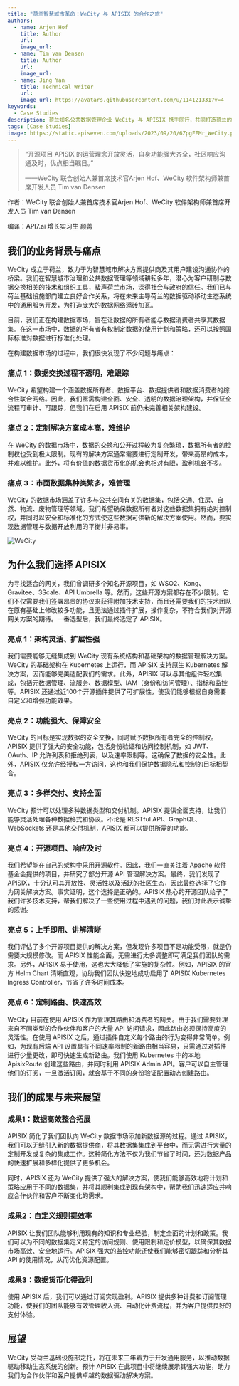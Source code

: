 ```yaml
---
title: "荷兰智慧城市革命：WeCity 与 APISIX 的合作之旅"
authors:
  - name: Arjen Hof
    title: Author
    url:
    image_url:
  - name: Tim van Densen
    title: Author
    url:
    image_url:
  - name: Jing Yan
    title: Technical Writer
    url:
    image_url: https://avatars.githubusercontent.com/u/114121331?v=4
keywords:
  - Case Studies
description: 荷兰知名公共数据管理企业 WeCity 与 APISIX 携手同行，共同打造荷兰的稳定安全的数据市场。
tags: [Case Studies]
image: https://static.apiseven.com/uploads/2023/09/20/6ZpgFEMr_WeCity.png
---
```


> “开源项目 APISIX 的运营理念开放灵活，自身功能强大齐全，社区响应沟通及时，优点相当瞩目。”
> 
> ——WeCity 联合创始人兼首席技术官Arjen Hof、WeCity 软件架构师兼首席开发人员 Tim van Densen

作者：WeCity 联合创始人兼首席技术官Arjen Hof、WeCity 软件架构师兼首席开发人员 Tim van Densen

编译：API7.ai 增长实习生 颜菁

## 我们的业务背景与痛点

WeCity 成立于荷兰，致力于为智慧城市解决方案提供商及其用户建设沟通协作的桥梁。我们在智慧城市治理和公共数据管理等领域耕耘多年，潜心为客户研制与数据交换相关的技术和组织工具，蜚声荷兰市场，深得社会与政府的信任。我们已与荷兰基础设施部门建立良好合作关系，将在未来主导荷兰的数据驱动移动生态系统中的通用服务开发，为打造庞大的数据网络添砖加瓦。

目前，我们正在构建数据市场，旨在让数据的所有者能与数据消费者共享其数据集。在这一市场中，数据的所有者有权制定数据的使用计划和策略，还可以按照国际标准对数据进行标准化处理。

在构建数据市场的过程中，我们很快发现了不少问题与痛点：

### 痛点 1：数据交换过程不透明，难跟踪

WeCity 希望构建一个涵盖数据所有者、数据平台、数据提供者和数据消费者的综合性联合网络。因此，我们亟需构建全面、安全、透明的数据治理架构，并保证全流程可审计、可跟踪，但我们在启用 APISIX 前仍未完善相关架构建设。

### 痛点 2：定制解决方案成本高，难维护

在 WeCity 的数据市场中，数据的交换和公开过程较为复杂繁琐，数据所有者的控制权也受到极大限制。现有的解决方案通常需要进行定制开发，带来高昂的成本，并难以维护。此外，将有价值的数据货币化的机会也相对有限，盈利机会不多。

### 痛点 3：市面数据集种类繁多，难管理

WeCity 的数据市场涵盖了许多与公共空间有关的数据集，包括交通、住房、自然、物流、废物管理等领域。我们希望确保数据所有者对这些数据集拥有绝对控制权，并同时以安全和标准化的方式使这些数据可供新的解决方案使用。然而，要实现数据管理与数据开放利用的平衡并非易事。

![WeCity](https://static.apiseven.com/uploads/2023/09/21/pcp55Tv4_Accessible%20city.png)

## 为什么我们选择 APISIX

为寻找适合的网关，我们曾调研多个知名开源项目，如 WSO2、Kong、Gravitee、3Scale、API Umbrella 等。然而，这些开源方案都存在不少限制。它们不仅需要我们签署昂贵的协议来获得附加技术支持，而且还需要我们的技术团队在原有基础上修改较多功能，且无法通过插件扩展，操作复杂，不符合我们对开源网关方案的期待。一番选型后，我们最终选定了 APISIX。

### 亮点 1：架构灵活、扩展性强

我们需要能够无缝集成到 WeCity 现有系统结构和基础架构的数据管理解决方案。WeCity 的基础架构在 Kubernetes 上运行，而 APISIX 支持原生 Kubernetes 解决方案，因而能够完美适配我们的需求。此外，APISIX 可以与其他组件轻松集成，包括元数据管理、流服务、数据模型、IAM（身份和访问管理）、指标和监控等。APISIX 还通过近100个开源插件提供了可扩展性，使我们能够根据自身需要自定义和增强功能效果。

### 亮点 2：功能强大、保障安全

WeCity 的目标是实现数据的安全交换，同时赋予数据所有者完全的控制权。APISIX 提供了强大的安全功能，包括身份验证和访问控制机制，如 JWT、OAuth、IP 允许列表和拒绝列表，以及速率限制等。这确保了数据的安全性。此外，APISIX 仅允许经授权一方访问，这也和我们保护数据隐私和控制的目标相契合。

### 亮点 3：多样交付、支持全面

WeCity 预计可以处理多种数据类型和交付机制。APISIX 提供全面支持，让我们能够灵活处理各种数据格式和协议。不论是 RESTful API、GraphQL、WebSockets 还是其他交付机制，APISIX 都可以提供所需的功能。

### 亮点 4：开源项目、响应及时

我们希望能在自己的架构中采用开源软件。因此，我们一直关注着 Apache 软件基金会提供的项目，并研究了部分开源 API 管理解决方案。最终，我们发现了APISIX，十分认可其开放性、灵活性以及活跃的社区生态，因此最终选择了它作为网关解决方案。事实证明，这个选择是正确的。APISIX 热心的开源团队给予了我们许多技术支持，帮我们解决了一些使用过程中遇到的问题，我们对此表示诚挚的感谢。

### 亮点 5：上手即用、讲解清晰

我们评估了多个开源项目提供的解决方案，但发现许多项目不是功能受限，就是仍需要大规模修改。而 APISIX 性能全面，无需进行太多调整即可满足我们团队的需求。另外，APISIX 易于使用，这也大大降低了实施的复杂性。例如，APISIX 的官方 Helm Chart 清晰直观，协助我们团队快速地成功启用了 APISIX Kubernetes Ingress Controller，节省了许多时间成本。

### 亮点 6：定制路由、快速高效

WeCity 目前在使用 APISIX 作为管理其路由和消费者的网关。由于我们需要处理来自不同类型的合作伙伴和客户的大量 API 访问请求，因此路由必须保持高度的灵活性。在使用 APISIX 之后，通过插件自定义每个路由的行为变得非常简单。例如，为现有后端 API 设置具有不同速率限制的新路由相当容易，只需通过对插件进行少量更改，即可快速生成新路由。我们使用 Kubernetes 中的本地 ApisixRoute 创建这些路由，并同时利用 APISIX Admin API。客户可以自主管理他们的订阅，一旦激活订阅，就会基于不同的身份验证配置动态创建路由。

## 我们的成果与未来展望

### 成果1：数据高效整合拓展

APISIX 简化了我们团队向 WeCity 数据市场添加新数据源的过程。通过 APISIX，我们可以无缝引入新的数据提供商，将其数据集集成到平台中，而无需进行大量的定制开发或复杂的集成工作。这种简化方法不仅为我们节省了时间，还为数据产品的快速扩展和多样化提供了更多机会。

同时，APISIX 还为 WeCity 提供了强大的解决方案，使我们能够高效地将计划和策略应用于不同的数据集，并将其顺利集成到现有架构中，帮助我们迅速适应并响应合作伙伴和客户不断变化的需求。

### 成果2：自定义规则提效率

APISIX 让我们团队能够利用现有的知识和专业经验，制定全面的计划和政策。我们可以为不同的数据集定义特定的访问规则、使用限制和定价模型，以确保其数据市场高效、安全地运行。APISIX 强大的监控功能还使我们能够密切跟踪和分析其 API 的使用情况，从而优化资源配置。

### 成果3：数据货币化得盈利

使用 APISIX 后，我们可以通过订阅实现盈利。APISIX 提供多种计费和订阅管理功能，使我们的团队能够有效管理收入流、自动化计费流程，并为客户提供良好的支付体验。

## 展望

WeCity 受荷兰基础设施部之托，将在未来三年着力于开发通用服务，以推动数据驱动移动生态系统的创新。预计 APISIX 在此项目中将继续展示其强大功能，助力我们为合作伙伴和客户提供卓越的数据驱动解决方案。
